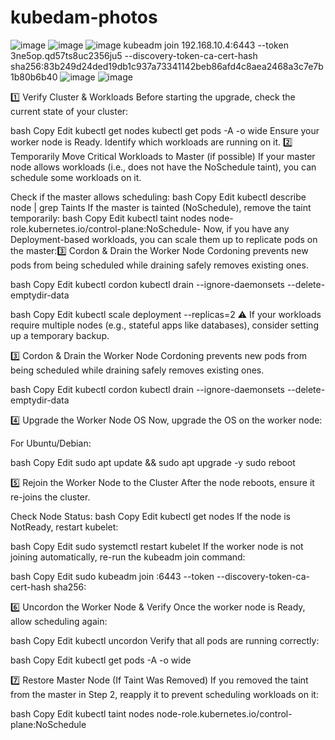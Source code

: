 # kubedam-photos
![image](https://github.com/user-attachments/assets/9395105c-fa89-4255-8bb8-995df658280e)
![image](https://github.com/user-attachments/assets/a7edc9a0-271c-47be-a3b3-193e94701869)
![image](https://github.com/user-attachments/assets/e5c4bb58-2e90-4c56-a037-7a9a15050281)
kubeadm join 192.168.10.4:6443 --token 3ne5op.qd57ts8uc2356ju5 --discovery-token-ca-cert-hash sha256:83b249d24ded19db1c937a73341142beb86afd4c8aea2468a3c7e7b1b80b6b40
![image](https://github.com/user-attachments/assets/2d628e54-4a3c-43b5-aabf-f81854ebc35a)
![image](https://github.com/user-attachments/assets/d4d09c31-b5ff-4a1c-8dd4-c4c325550348)

1️⃣ Verify Cluster & Workloads
Before starting the upgrade, check the current state of your cluster:

bash
Copy
Edit
kubectl get nodes
kubectl get pods -A -o wide
Ensure your worker node is Ready.
Identify which workloads are running on it.
2️⃣ Temporarily Move Critical Workloads to Master (if possible)
If your master node allows workloads (i.e., does not have the NoSchedule taint), you can schedule some workloads on it.

Check if the master allows scheduling:
bash
Copy
Edit
kubectl describe node <master-node-name> | grep Taints
If the master is tainted (NoSchedule), remove the taint temporarily:
bash
Copy
Edit
kubectl taint nodes <master-node-name> node-role.kubernetes.io/control-plane:NoSchedule-
Now, if you have any Deployment-based workloads, you can scale them up to replicate pods on the master:3️⃣ Cordon & Drain the Worker Node
Cordoning prevents new pods from being scheduled while draining safely removes existing ones.

bash
Copy
Edit
kubectl cordon <worker-node-name>
kubectl drain <worker-node-name> --ignore-daemonsets --delete-emptydir-data



bash
Copy
Edit
kubectl scale deployment <your-deployment> --replicas=2
⚠️ If your workloads require multiple nodes (e.g., stateful apps like databases), consider setting up a temporary backup.





3️⃣ Cordon & Drain the Worker Node
Cordoning prevents new pods from being scheduled while draining safely removes existing ones.

bash
Copy
Edit
kubectl cordon <worker-node-name>
kubectl drain <worker-node-name> --ignore-daemonsets --delete-emptydir-data

4️⃣ Upgrade the Worker Node OS
Now, upgrade the OS on the worker node:

For Ubuntu/Debian:

bash
Copy
Edit
sudo apt update && sudo apt upgrade -y
sudo reboot


5️⃣ Rejoin the Worker Node to the Cluster
After the node reboots, ensure it re-joins the cluster.

Check Node Status:
bash
Copy
Edit
kubectl get nodes
If the node is NotReady, restart kubelet:

bash
Copy
Edit
sudo systemctl restart kubelet
If the worker node is not joining automatically, re-run the kubeadm join command:

bash
Copy
Edit
sudo kubeadm join <master-ip>:6443 --token <token> --discovery-token-ca-cert-hash sha256:<hash>


6️⃣ Uncordon the Worker Node & Verify
Once the worker node is Ready, allow scheduling again:

bash
Copy
Edit
kubectl uncordon <worker-node-name>
Verify that all pods are running correctly:

bash
Copy
Edit
kubectl get pods -A -o wide

7️⃣ Restore Master Node (If Taint Was Removed)
If you removed the taint from the master in Step 2, reapply it to prevent scheduling workloads on it:

bash
Copy
Edit
kubectl taint nodes <master-node-name> node-role.kubernetes.io/control-plane:NoSchedule

















